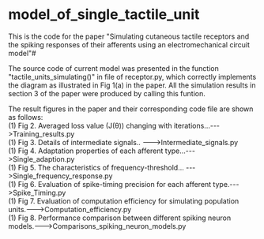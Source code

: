 # model_of_single_tactile_unit
This is the code for the paper "Simulating cutaneous tactile receptors and the spiking responses of their afferents using an electromechanical circuit model"#

The source code of current model was presented in the function "tactile_units_simulating()" in file of receptor.py, which correctly implements the diagram as illustrated in Fig 1(a) in the paper. All the simulation results in section 3 of the paper were produced by calling this funtion. 

The result figures in the paper and their corresponding code file are shown as follows:  
(1)  Fig 2. Averaged loss value (J(θ)) changing with iterations...--->Training_results.py  
(1)  Fig 3. Details of intermediate signals.. --->Intermediate_signals.py  
(1)  Fig 4. Adaptation properties of each afferent type...--->Single_adaption.py  
(1)  Fig 5. The characteristics of frequency-threshold... --->Single_frequency_response.py  
(1)  Fig 6. Evaluation of spike-timing precision for each afferent type.--->Spike_Timing.py  
(1)  Fig 7. Evaluation of computation efficiency for simulating population units.--->Computation_efficiency.py  
(1)  Fig 8. Performance comparison between different spiking neuron models.--->Comparisons_spiking_neuron_models.py  

